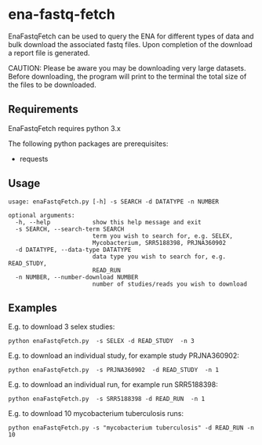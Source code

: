 # ena-fastq-fetch
EnaFastqFetch can be used to query the ENA for different types of data and bulk download the associated fastq files. Upon completion of the download a report file is generated.

CAUTION: Please be aware you may be downloading very large datasets. Before downloading, the program will print to the terminal the total size of the files to be downloaded.

## **Requirements**

EnaFastqFetch requires python 3.x

The following python packages are prerequisites:
- requests

## **Usage**
```
usage: enaFastqFetch.py [-h] -s SEARCH -d DATATYPE -n NUMBER

optional arguments:
  -h, --help            show this help message and exit
  -s SEARCH, --search-term SEARCH
                        term you wish to search for, e.g. SELEX,
                        Mycobacterium, SRR5188398, PRJNA360902
  -d DATATYPE, --data-type DATATYPE
                        data type you wish to search for, e.g. READ_STUDY,
                        READ_RUN
  -n NUMBER, --number-download NUMBER
                        number of studies/reads you wish to download
```
## **Examples**
E.g. to download 3 selex studies:
```
python enaFastqFetch.py  -s SELEX -d READ_STUDY  -n 3
```
E.g. to download an individual study, for example study PRJNA360902:
```
python enaFastqFetch.py  -s PRJNA360902  -d READ_STUDY  -n 1
```
E.g. to download an individual run, for example run SRR5188398:
```
python enaFastqFetch.py  -s SRR5188398 -d READ_RUN  -n 1
```
E.g. to download 10 mycobacterium tuberculosis runs:
```
python enaFastqFetch.py -s "mycobacterium tuberculosis" -d READ_RUN -n 10
```

